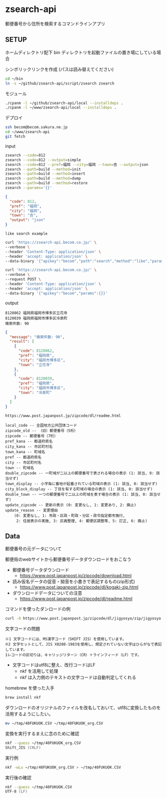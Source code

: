 # zsearch-api

郵便番号から住所を検索するコマンドラインアプリ

## SETUP

ホームディレクトリ配下 bin ディレクトリを起動ファイルの置き場にしている場合

シンボリックリンクを作成 (パスは読み替えてください)

```zsh
cd ~/bin
ln -s ~/github/zsearch-api/script/zsearch zsearch
```

モジュール

```zsh
./cpanm -l ~/github/zsearch-api/local --installdeps .
./cpanm -l ~/www/zsearch-api/local --installdeps .
```

デプロイ

```zsh
ssh becom@becom.sakura.ne.jp
cd ~/www/zsearch-api
git fetch

```

input

```zsh
zsearch --code=812
zsearch --code=812 --output=simple
zsearch --code=812 --pref=福岡 --city=福岡 --town=吉 --output=json
zsearch --path=build --method=init
zsearch --path=build --method=insert
zsearch --path=build --method=dump
zsearch --path=build --method=restore
zsearch --params='{}'
```

```json
{
  "code": 812,
  "pref": "福岡",
  "city": "福岡",
  "town": "吉",
  "output": "json"
}
```

`like search example`

```zsh
curl 'https://zsearch-api.becom.co.jp/' \
--verbose \
--header 'Content-Type: application/json' \
--header 'accept: application/json' \
--data-binary '{"apikey":"becom","path":"search","method":"like","params":{"code":"812","town":"吉","pref":"福岡","city":"福岡"}}'
```

```zsh
curl 'https://zsearch-api.becom.co.jp/' \
--verbose \
--request POST \
--header 'Content-Type: application/json' \
--header 'accept: application/json' \
--data-binary '{"apikey":"becom","params":{}}'
```

output

```text
8120862 福岡県福岡市博多区立花寺
8120039 福岡県福岡市博多区冷泉町
検索件数: 90
```

```json
{
  "message": "検索件数: 90",
  "result": [
    {
      "code": 8120862,
      "pref": "福岡県",
      "city": "福岡市博多区",
      "town": "立花寺"
    },
    {
      "code": 8120039,
      "pref": "福岡県",
      "city": "福岡市博多区",
      "town": "冷泉町"
    }
  ]
}
```

```text
https://www.post.japanpost.jp/zipcode/dl/readme.html

local_code -- 全国地方公共団体コード
zipcode_old -- （旧）郵便番号（5桁）
zipcode -- 郵便番号（7桁）
pref_kana -- 都道府県名
city_kana -- 市区町村名
town_kana -- 町域名
pref -- 都道府県名
city -- 市区町村名
town -- 町域名
double_zipcode -- 一町域が二以上の郵便番号で表される場合の表示 (1: 該当, 0: 該当せず)
town_display -- 小字毎に番地が起番されている町域の表示 (1: 該当, 0: 該当せず)
city_block_display -- 丁目を有する町域の場合の表示 (1: 該当, 0: 該当せず)
double_town -- 一つの郵便番号で二以上の町域を表す場合の表示 (1: 該当, 0: 該当せず)
update_zipcode -- 更新の表示 (0: 変更なし, 1: 変更あり, 2: 廃止)
update_reason -- 変更理由
    (0: 変更なし, 1: 市政・区政・町政・分区・政令指定都市施行,
     2: 住居表示の実施, 3: 区画整理, 4: 郵便区調整等, 5: 訂正, 6: 廃止)
```

## Data

郵便番号の元データについて

郵便局のwebサイトから郵便番号データダウンロードをおこなう

- 郵便番号データダウンロード
  - <https://www.post.japanpost.jp/zipcode/download.html>
- 読み仮名データの促音・拗音を小書きで表記するもの(zip形式)
  - <https://www.post.japanpost.jp/zipcode/dl/kogaki-zip.html>
- ダウンロードデータについての注意
  - <https://www.post.japanpost.jp/zipcode/dl/readme.html>

コマンドを使ったダンロードの例

```zsh
curl -O https://www.post.japanpost.jp/zipcode/dl/jigyosyo/zip/jigyosyo.zip
```

文字コードの問題

```text
※1 文字コードには、MS漢字コード（SHIFT JIS）を使用しています。
※2 文字セットとして、JIS X0208-1983を使用し、規定されていない文字はひらがなで表記しています。
1レコードの区切りは、キャリッジリターン（CR）＋ラインフィード（LF）です。
```

- 文字コードはutf8に整え、改行コードはLF
  - nkf を活用して処理
  - nkf は入力側のテキストの文字コードは自動判定してくれる

homebrew を使った入手

```zsh
brew install nkf
```

ダウンロードのオリジナルのファイルを改名しておいて、utf8に変換したものを活用するようにしたい。

```zsh
mv ~/tmp/40FUKUOK.CSV ~/tmp/40FUKUOK_org.CSV
```

変換を実行するまえに念のために確認

```zsh
nkf --guess ~/tmp/40FUKUOK_org.CSV
Shift_JIS (CRLF)
```

実行例

```zsh
nkf -wLu ~/tmp/40FUKUOK_org.CSV > ~/tmp/40FUKUOK.CSV
```

実行後の確認

```zsh
nkf --guess ~/tmp/40FUKUOK.CSV
UTF-8 (LF)
```
